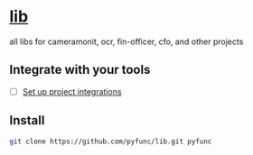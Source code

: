 # [lib](http://lib.pyfunc.com)

all libs for cameramonit, ocr, fin-officer, cfo, and other projects


## Integrate with your tools

- [ ] [Set up project integrations](http://gitlab/softreck/cfo/-/settings/integrations)


## Install

```bash
git clone https://github.com/pyfunc/lib.git pyfunc
```
